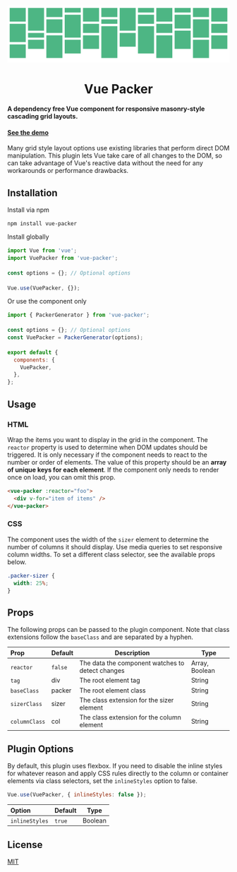 <p align="center">
  <img src="https://github.com/rdunk/vue-packer/blob/master/grid.png" alt="Vue Packer">
</p>

<h1 align="center">Vue Packer</h1>

#### A dependency free Vue component for responsive masonry-style cascading grid layouts.

#### [See the demo](https://rdunk.github.io/vue-packer)

Many grid style layout options use existing libraries that perform direct DOM manipulation. This plugin lets Vue take care of all changes to the DOM, so can take advantage of Vue's reactive data without the need for any workarounds or performance drawbacks.

## Installation

Install via npm

```
npm install vue-packer
```

Install globally

```js
import Vue from 'vue';
import VuePacker from 'vue-packer';

const options = {}; // Optional options

Vue.use(VuePacker, {});
```

Or use the component only

```js
import { PackerGenerator } from 'vue-packer';

const options = {}; // Optional options
const VuePacker = PackerGenerator(options);

export default {
  components: {
    VuePacker,
  },
};
```

## Usage

### HTML

Wrap the items you want to display in the grid in the component. The `reactor` property is used to determine when DOM updates should be triggered. It is only necessary if the component needs to react to the number or order of elements. The value of this property should be an **array of unique keys for each element**. If the component only needs to render once on load, you can omit this prop.

```html
<vue-packer :reactor="foo">
  <div v-for="item of items" />
</vue-packer>
```

### CSS

The component uses the width of the `sizer` element to determine the number of columns it should display. Use media queries to set responsive column widths. To set a different class selector, see the available props below.

```css
.packer-sizer {
  width: 25%;
}
```

## Props

The following props can be passed to the plugin component. Note that class extensions follow the `baseClass` and are separated by a hyphen.

| Prop          | Default | Description                                      | Type           |
| :------------ | ------- | ------------------------------------------------ | -------------- |
| `reactor`     | `false` | The data the component watches to detect changes | Array, Boolean |
| `tag`         | div     | The root element tag                             | String         |
| `baseClass`   | packer  | The root element class                           | String         |
| `sizerClass`  | sizer   | The class extension for the sizer element        | String         |
| `columnClass` | col     | The class extension for the column element       | String         |

## Plugin Options

By default, this plugin uses flexbox. If you need to disable the inline styles for whatever reason and apply CSS rules directly to the column or container elements via class selectors, set the `inlineStyles` option to false.

```js
Vue.use(VuePacker, { inlineStyles: false });
```

| Option         | Default | Type    |
| :------------- | ------- | ------- |
| `inlineStyles` | `true`  | Boolean |

## License

[MIT](http://opensource.org/licenses/MIT)
